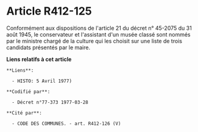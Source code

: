 # Article R412-125

Conformément aux dispositions de l'article 21 du décret n° 45-2075 du 31 août 1945, le conservateur et l'assistant d'un musée
classé sont nommés par le ministre chargé de la culture qui les choisit sur une liste de trois candidats présentés par le
maire.

**Liens relatifs à cet article**

	**Liens**:

	  - HISTO: 5 Avril 1977)

	**Codifié par**:

	  - Décret n°77-373 1977-03-28

	**Cité par**:

	  - CODE DES COMMUNES. - art. R412-126 (V)
